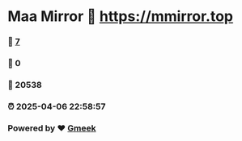 # Maa Mirror :link: https://mmirror.top 
### :page_facing_up: [7](https://mmirror.top/tag.html) 
### :speech_balloon: 0 
### :hibiscus: 20538 
### :alarm_clock: 2025-04-06 22:58:57 
### Powered by :heart: [Gmeek](https://github.com/Meekdai/Gmeek)
